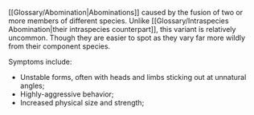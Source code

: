 [[Glossary/Abomination|Abominations]] caused by the fusion of two or more members of different species.
Unlike [[Glossary/Intraspecies Abomination|their intraspecies counterpart]], this variant is relatively uncommon. Though they are easier to spot as they vary far more wildly from their component species.

Symptoms include:
- Unstable forms, often with heads and limbs sticking out at unnatural angles;
- Highly-aggressive behavior;
- Increased physical size and strength;
